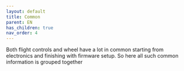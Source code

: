 ```yaml
---
layout: default
title: Common
parent: EN
has_children: true
nav_order: 4
---
```


Both flight controls and wheel have a lot in common starting from electronics and finishing with firmware setup.
So here all such common information is grouped together  